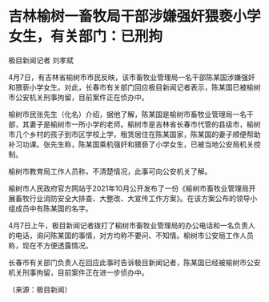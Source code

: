 # 吉林榆树一畜牧局干部涉嫌强奸猥亵小学女生，有关部门：已刑拘

极目新闻记者 刘孝斌

4月7日，有吉林省榆树市市民反映，该市畜牧业管理局一名干部陈某国涉嫌强奸和猥亵小学女生。对此，长春市有关部门回应极目新闻记者表示，陈某国已被榆树市公安机关刑事拘留，目前案件正在侦办中。

榆树市民张先生（化名）介绍，据他了解，陈某国是榆树市畜牧业管理局一名干部，其妻子是榆树市一所小学的老师。榆树市是吉林省长春市代管的县级市，榆树市几个乡村的孩子到市区学校上学，租赁居住在陈某国家，陈某国的妻子顺便帮助补习功课。张先生称，陈某国乘机强奸和猥亵了小学女生，已被当地公安局机关控制。

榆树市教育局工作人员称，不清楚情况，此事可向公安机关了解。

榆树市人民政府官方网站于2021年10月公开发布了一份《榆树市畜牧业管理局开展畜牧行业消防安全大排查、大整改、大宣传工作方案》。在该方案公布的领导小组成员中有陈某国的名字。

4月7日上午，极目新闻记者拨打了榆树市畜牧业管理局的办公电话和一名负责人的电话，询问陈某国的事情，对方均称不要问、不知情。榆树市公安局工作人员称，现在不方便透露情况。

长春市有关部门负责人在回应此事时告诉极目新闻记者，陈某国已经被榆树市公安机关刑事拘留，目前案件正在进一步侦办中。

（来源：极目新闻）

